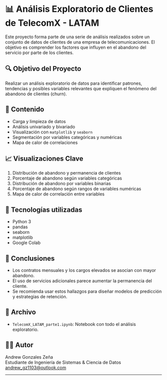 # 📊 Análisis Exploratorio de Clientes de TelecomX - LATAM

Este proyecto forma parte de una serie de análisis realizados sobre un conjunto de datos de clientes de una empresa de telecomunicaciones. El objetivo es comprender los factores que influyen en el abandono del servicio por parte de los clientes.

## 🔍 Objetivo del Proyecto

Realizar un análisis exploratorio de datos para identificar patrones, tendencias y posibles variables relevantes que expliquen el fenómeno del abandono de clientes (churn).

## 📁 Contenido

- Carga y limpieza de datos
- Análisis univariado y bivariado
- Visualización con `matplotlib` y `seaborn`
- Segmentación por variables categóricas y numéricas
- Mapa de calor de correlaciones

## 📈 Visualizaciones Clave

1. Distribución de abandono y permanencia de clientes
2. Porcentaje de abandono según variables categóricas
3. Distribución de abandono por variables binarias
4. Porcentaje de abandono según rangos de variables numéricas
5. Mapa de calor de correlación entre variables

## 🧰 Tecnologías utilizadas

- Python 3
- pandas
- seaborn
- matplotlib
- Google Colab

## 📌 Conclusiones

- Los contratos mensuales y los cargos elevados se asocian con mayor abandono.
- El uso de servicios adicionales parece aumentar la permanencia del cliente.
- Se recomienda usar estos hallazgos para diseñar modelos de predicción y estrategias de retención.

## 📂 Archivo

- `TelecomX_LATAM_parte1.ipynb`: Notebook con todo el análisis exploratorio.

## 🙋‍♂️ Autor

Andrew Gonzales Zeña  
Estudiante de Ingeniería de Sistemas & Ciencia de Datos  
[andrew_gz1103@outlook.com](mailto:andrew_gz1103@outlook.com)

---
